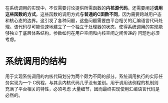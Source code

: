 
在系统调用的实现中，不仅需要讨论提供所需函数的**内核源代码**，还需要阐述**调用这些函数的方式**。这些函数的调用方式**与普通的C函数不同**，因为需要跨越用户态和核心态的边界。这引发了各种问题，这些问题需要由平台相关的汇编语言代码处理。该代码尽可能快速地建立了一个独立于处理器的状态，使得系统调用的实现能够独立于底层体系结构。参数如何在用户空间和内核空间之间传递的 问题也必须考虑。

# 系统调用的结构

用于实现系统调用的内核代码划分为两个颇为不同的部分。系统调用执行的实际任务实现为一个 C例程，与其余内核代码几乎没有差别。用于调用该例程的机制则充满了平台相关的特性，必须考虑 大量细节，因而最终实现使用汇编语言代码是必然的。

